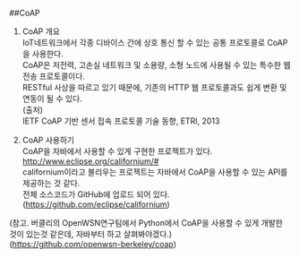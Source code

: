 ##CoAP  

1. CoAP 개요  
IoT네트워크에서 각종 디바이스 간에 상호 통신 할 수 있는 공통 프로토콜로 CoAP을 사용한다.  
CoAP은 저전력, 고손실 네트워크 및 소용량, 소형 노드에 사용될 수 있는 특수한 웹 전송 프로토콜이다.  
RESTful 사상을 따르고 있기 때문에, 기존의 HTTP 웹 프로토콜과도 쉽게 변환 및 연동이 될 수 있다.  
(출처)  
IETF CoAP 기반 센서 접속 프로토콜 기술 동향, ETRI, 2013  

2. CoAP 사용하기  
CoAP을 자바에서 사용할 수 있게 구현한 프로젝트가 있다.  
http://www.eclipse.org/californium/#  
californium이라고 불리우는 프로젝트는 자바에서 CoAP을 사용할 수 있는 API를 제공하는 것 같다.  
전체 소스코드가 GitHub에 업로드 되어 있다.(https://github.com/eclipse/californium)  

(참고. 버클리의 OpenWSN연구팀에서 Python에서 CoAP을 사용할 수 있게 개발한 것이 있는것 같은데, 자바부터 하고 살펴봐야겠다.)  
(https://github.com/openwsn-berkeley/coap)  

